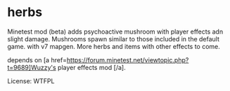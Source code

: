 # herbs

Minetest mod (beta) adds psychoactive mushroom with player effects adn slight damage. 
Mushrooms spawn similar to those included in the default game. with v7 mapgen. More herbs and items with other effects to come.

depends on [a href=https://forum.minetest.net/viewtopic.php?t=9689]Wuzzy's player effects mod [/a].

License: WTFPL
